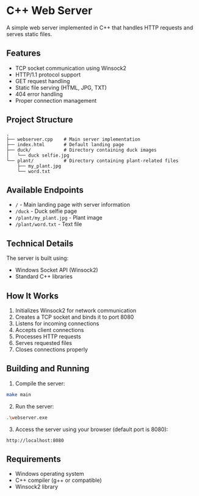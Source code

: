 # C++ Web Server

A simple web server implemented in C++ that handles HTTP requests and serves static files.

## Features

- TCP socket communication using Winsock2
- HTTP/1.1 protocol support
- GET request handling
- Static file serving (HTML, JPG, TXT)
- 404 error handling
- Proper connection management

## Project Structure

```
.
├── webserver.cpp    # Main server implementation
├── index.html       # Default landing page
├── duck/            # Directory containing duck images
│   └── duck selfie.jpg
└── plant/           # Directory containing plant-related files
    ├── my_plant.jpg
    └── word.txt
```

## Available Endpoints

- `/` - Main landing page with server information
- `/duck` - Duck selfie page
- `/plant/my_plant.jpg` - Plant image
- `/plant/word.txt` - Text file

## Technical Details

The server is built using:
- Windows Socket API (Winsock2)
- Standard C++ libraries

## How It Works

1. Initializes Winsock2 for network communication
2. Creates a TCP socket and binds it to port 8080
3. Listens for incoming connections
4. Accepts client connections
5. Processes HTTP requests
6. Serves requested files
7. Closes connections properly

## Building and Running

1. Compile the server:
```bash
make main
```

2. Run the server:
```bash
.\webserver.exe
```

3. Access the server using your browser (default port is 8080):
```
http://localhost:8080
```

## Requirements

- Windows operating system
- C++ compiler (g++ or compatible)
- Winsock2 library 